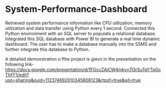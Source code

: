 # System-Performance-Dashboard


Retrieved system performance information like CPU utilization, memory utilization and data transfer using Python every 1 second. Connected this Python environment with an SQL server to populate a relational database. Integrated this SQL database with Power BI to generate a real time dynamic dashboard. 
The user has to make a database manually into the SSMS and further integrate this database to Python.

A detailed demonstration o fthe project is gievn in the presentation on the following link-
https://docs.google.com/presentation/d/1FGccZAiCW4mkvv7l3rSuTeYTpGcThFF1/edit?usp=sharing&ouid=112374692010345808123&rtpof=true&sd=true
